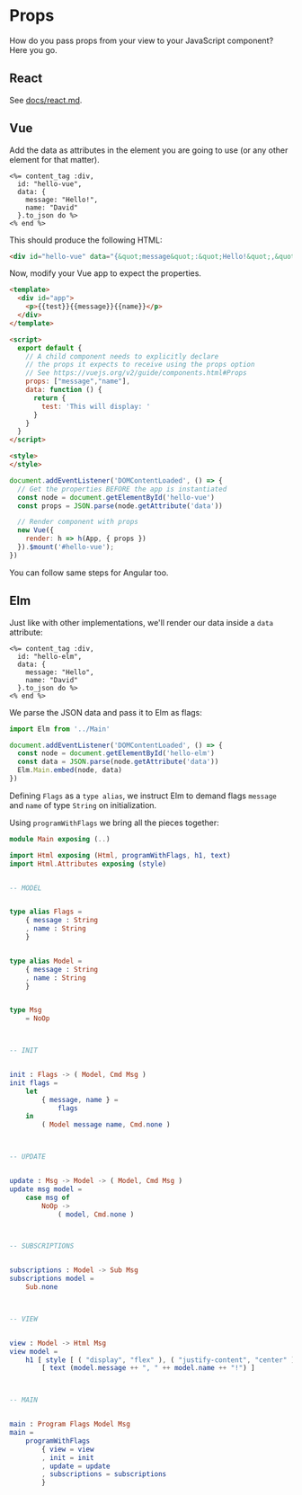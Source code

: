 # Props

How do you pass props from your view to your JavaScript component? Here you go.

## React
See [docs/react.md](./react.md#hydration-of-props).

## Vue

Add the data as attributes in the element you are going to use (or any other element for that matter).

```erb
<%= content_tag :div,
  id: "hello-vue",
  data: {
    message: "Hello!",
    name: "David"
  }.to_json do %>
<% end %>
```

This should produce the following HTML:

```html
<div id="hello-vue" data="{&quot;message&quot;:&quot;Hello!&quot;,&quot;name&quot;:&quot;David&quot;}"></div>
```

Now, modify your Vue app to expect the properties.

```html
<template>
  <div id="app">
    <p>{{test}}{{message}}{{name}}</p>
  </div>
</template>

<script>
  export default {
    // A child component needs to explicitly declare
    // the props it expects to receive using the props option
    // See https://vuejs.org/v2/guide/components.html#Props
    props: ["message","name"],
    data: function () {
      return {
        test: 'This will display: '
      }
    }
  }
</script>

<style>
</style>

```

```js
document.addEventListener('DOMContentLoaded', () => {
  // Get the properties BEFORE the app is instantiated
  const node = document.getElementById('hello-vue')
  const props = JSON.parse(node.getAttribute('data'))

  // Render component with props
  new Vue({
    render: h => h(App, { props })
  }).$mount('#hello-vue');
})
```

You can follow same steps for Angular too.


## Elm

Just like with other implementations, we'll render our data inside a `data`
attribute:

```erb
<%= content_tag :div,
  id: "hello-elm",
  data: {
    message: "Hello",
    name: "David"
  }.to_json do %>
<% end %>
```

We parse the JSON data and pass it to Elm as flags:

```js
import Elm from '../Main'

document.addEventListener('DOMContentLoaded', () => {
  const node = document.getElementById('hello-elm')
  const data = JSON.parse(node.getAttribute('data'))
  Elm.Main.embed(node, data)
})
```

Defining `Flags` as a `type alias`, we instruct Elm to demand flags `message`
and `name` of type `String` on initialization.

Using `programWithFlags` we bring all the pieces together:


```elm
module Main exposing (..)

import Html exposing (Html, programWithFlags, h1, text)
import Html.Attributes exposing (style)


-- MODEL


type alias Flags =
    { message : String
    , name : String
    }


type alias Model =
    { message : String
    , name : String
    }


type Msg
    = NoOp



-- INIT


init : Flags -> ( Model, Cmd Msg )
init flags =
    let
        { message, name } =
            flags
    in
        ( Model message name, Cmd.none )



-- UPDATE


update : Msg -> Model -> ( Model, Cmd Msg )
update msg model =
    case msg of
        NoOp ->
            ( model, Cmd.none )



-- SUBSCRIPTIONS


subscriptions : Model -> Sub Msg
subscriptions model =
    Sub.none



-- VIEW


view : Model -> Html Msg
view model =
    h1 [ style [ ( "display", "flex" ), ( "justify-content", "center" ) ] ]
        [ text (model.message ++ ", " ++ model.name ++ "!") ]



-- MAIN


main : Program Flags Model Msg
main =
    programWithFlags
        { view = view
        , init = init
        , update = update
        , subscriptions = subscriptions
        }

```
